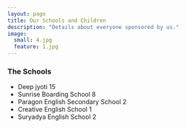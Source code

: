 ```yaml
---
layout: page
title: Our Schools and Children
description: "Details about everyone sponsored by us."
image:
  small: 4.jpg
  feature: 1.jpg
---
```


### The Schools

- Deep jyoti 15
- Sunrise Boarding School 8
- Paragon English Secondary School 2
- Creative English School 1
- Suryadya English School 2


